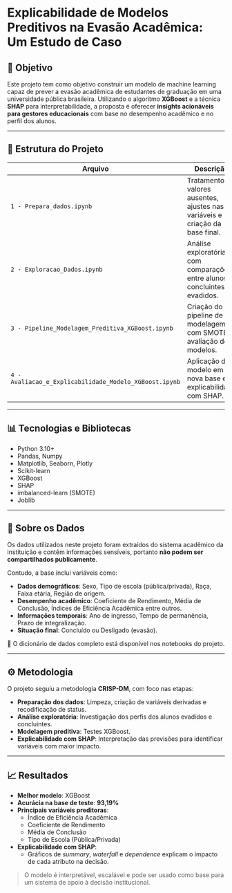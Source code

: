 # Explicabilidade de Modelos Preditivos na Evasão Acadêmica: Um Estudo de Caso

## 📌 Objetivo

Este projeto tem como objetivo construir um modelo de machine learning capaz de prever a evasão acadêmica de estudantes de graduação em uma universidade pública brasileira. Utilizando o algoritmo **XGBoost** e a técnica **SHAP** para interpretabilidade, a proposta é oferecer **insights acionáveis para gestores educacionais** com base no desempenho acadêmico e no perfil dos alunos.

---

## 📂 Estrutura do Projeto

| Arquivo | Descrição |
|--------|-----------|
| `1 - Prepara_dados.ipynb` | Tratamento de valores ausentes, ajustes nas variáveis e criação da base final. |
| `2 - Exploracao_Dados.ipynb` | Análise exploratória com comparações entre alunos concluintes e evadidos. |
| `3 - Pipeline_Modelagem_Preditiva_XGBoost.ipynb` | Criação do pipeline de modelagem com SMOTE e avaliação de modelos. |
| `4 - Avaliacao_e_Explicabilidade_Modelo_XGBoost.ipynb` | Aplicação do modelo em nova base e explicabilidade com SHAP. |

---

## 📊 Tecnologias e Bibliotecas

- Python 3.10+
- Pandas, Numpy
- Matplotlib, Seaborn, Plotly
- Scikit-learn
- XGBoost
- SHAP
- imbalanced-learn (SMOTE)
- Joblib

---

## 📑 Sobre os Dados

Os dados utilizados neste projeto foram extraídos do sistema acadêmico da instituição e contêm informações sensíveis, portanto **não podem ser compartilhados publicamente**.

Contudo, a base inclui variáveis como:

- **Dados demográficos**: Sexo, Tipo de escola (pública/privada), Raça, Faixa etária, Região de origem.
- **Desempenho acadêmico**: Coeficiente de Rendimento, Média de Conclusão, Índices de Eficiência Acadêmica entre outros.
- **Informações temporais**: Ano de ingresso, Tempo de permanência, Prazo de integralização.
- **Situação final**: Concluído ou Desligado (evasão).

🔗 O dicionário de dados completo está disponível nos notebooks do projeto.

---

## ⚙️ Metodologia

O projeto seguiu a metodologia **CRISP-DM**, com foco nas etapas:

- **Preparação dos dados**: Limpeza, criação de variáveis derivadas e recodificação de status.
- **Análise exploratória**: Investigação dos perfis dos alunos evadidos e concluintes.
- **Modelagem preditiva**: Testes XGBoost.
- **Explicabilidade com SHAP**: Interpretação das previsões para identificar variáveis com maior impacto.

---

## 📈 Resultados

- **Melhor modelo**: XGBoost
- **Acurácia na base de teste**: **93,19%**
- **Principais variáveis preditoras**:
  - Índice de Eficiência Acadêmica
  - Coeficiente de Rendimento
  - Média de Conclusão
  - Tipo de Escola (Pública/Privada)
- **Explicabilidade com SHAP**:  
  - Gráficos de *summary*, *waterfall* e *dependence* explicam o impacto de cada atributo na decisão.

> O modelo é interpretável, escalável e pode ser usado como base para um sistema de apoio à decisão institucional.
